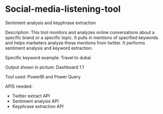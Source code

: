# Social-media-listening-tool
Sentiment analysis and keyphrase extraction

Description: This tool monitors and analyzes online conversations about a specific brand or a specific topic. It pulls in mentions of specified keywords and helps marketers analyze these mentions from twitter. It performs sentiment analysis and keyword extraction. 

Specific keyword example: Travel to dubai

Output shown in picture: Dashboard 1.1

Tool used: PowerBI and Power Query

APIS needed:
- Twitter extract API
- Sentiment analysis API
- Keyphrase extraction API
